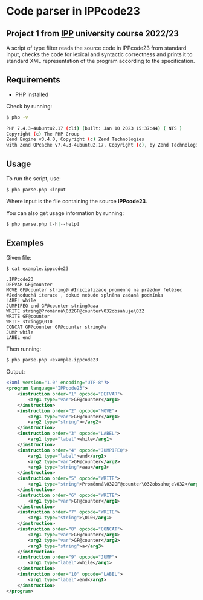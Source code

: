# Code parser in IPPcode23 

## Project 1 from [IPP](https://www.fit.vut.cz/study/course/IPP/.en) university course 2022/23

A script of type filter reads the source code in IPPcode23 from standard input, checks the code for lexical and syntactic correctness and prints it to standard XML representation of the program according to the specification.

## Requirements

- PHP installed  

Check by running:
```bash
$ php -v

PHP 7.4.3-4ubuntu2.17 (cli) (built: Jan 10 2023 15:37:44) ( NTS )
Copyright (c) The PHP Group
Zend Engine v3.4.0, Copyright (c) Zend Technologies
with Zend OPcache v7.4.3-4ubuntu2.17, Copyright (c), by Zend Technologies
```
## Usage

To run the script, use:
```bash
$ php parse.php <input
```
Where input is the file containing the source **IPPcode23**.

You can also get usage information by running:
```bash
$ php parse.php [-h|--help]
```

## Examples
Given file: 
```bash
$ cat example.ippcode23
```
```
.IPPcode23
DEFVAR GF@counter
MOVE GF@counter string@ #Inicializace proměnné na prázdný řetězec
#Jednoduchá iterace , dokud nebude splněna zadaná podmínka
LABEL while
JUMPIFEQ end GF@counter string@aaa
WRITE string@Proměnná\032GF@counter\032obsahuje\032
WRITE GF@counter
WRITE string@\010
CONCAT GF@counter GF@counter string@a
JUMP while
LABEL end
```
Then running:
```bash
$ php parse.php <example.ippcode23  
```
Output:
```xml
<?xml version="1.0" encoding="UTF-8"?>
<program language="IPPcode23">
    <instruction order="1" opcode="DEFVAR">
        <arg1 type="var">GF@counter</arg1>
    </instruction>
    <instruction order="2" opcode="MOVE">
        <arg1 type="var">GF@counter</arg1>
        <arg2 type="string"></arg2>
    </instruction>
    <instruction order="3" opcode="LABEL">
        <arg1 type="label">while</arg1>
    </instruction>
    <instruction order="4" opcode="JUMPIFEQ">
        <arg1 type="label">end</arg1>
        <arg2 type="var">GF@counter</arg2>
        <arg3 type="string">aaa</arg3>
    </instruction>
    <instruction order="5" opcode="WRITE">
        <arg1 type="string">Proměnná\032GF@counter\032obsahuje\032</arg1>
    </instruction>
    <instruction order="6" opcode="WRITE">
        <arg1 type="var">GF@counter</arg1>
    </instruction>
    <instruction order="7" opcode="WRITE">
        <arg1 type="string">\010</arg1>
    </instruction>
    <instruction order="8" opcode="CONCAT">
        <arg1 type="var">GF@counter</arg1>
        <arg2 type="var">GF@counter</arg2>
        <arg3 type="string">a</arg3>
    </instruction>
    <instruction order="9" opcode="JUMP">
        <arg1 type="label">while</arg1>
    </instruction>
    <instruction order="10" opcode="LABEL">
        <arg1 type="label">end</arg1>
    </instruction>
</program>
```